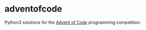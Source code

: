 # adventofcode
Python3 solutions for the [Advent of Code](https://adventofcode.com/) programming competition.
